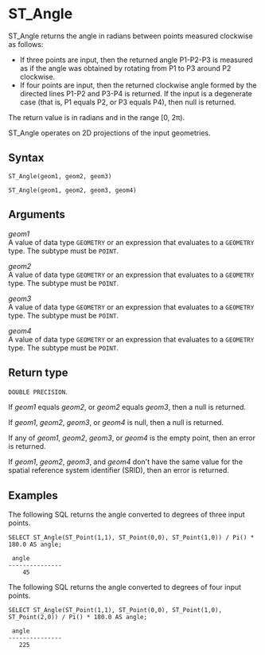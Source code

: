 # ST\_Angle<a name="ST_Angle-function"></a>

ST\_Angle returns the angle in radians between points measured clockwise as follows:
+ If three points are input, then the returned angle P1\-P2\-P3 is measured as if the angle was obtained by rotating from P1 to P3 around P2 clockwise\. 
+ If four points are input, then the returned clockwise angle formed by the directed lines P1\-P2 and P3\-P4 is returned\. If the input is a degenerate case \(that is, P1 equals P2, or P3 equals P4\), then null is returned\. 

The return value is in radians and in the range \[0, 2π\)\. 

ST\_Angle operates on 2D projections of the input geometries\.

## Syntax<a name="ST_Angle-function-syntax"></a>

```
ST_Angle(geom1, geom2, geom3)
```

```
ST_Angle(geom1, geom2, geom3, geom4)
```

## Arguments<a name="ST_Angle-function-arguments"></a>

 *geom1*   
A value of data type `GEOMETRY` or an expression that evaluates to a `GEOMETRY` type\. The subtype must be `POINT`\. 

 *geom2*   
A value of data type `GEOMETRY` or an expression that evaluates to a `GEOMETRY` type\. The subtype must be `POINT`\. 

 *geom3*   
A value of data type `GEOMETRY` or an expression that evaluates to a `GEOMETRY` type\. The subtype must be `POINT`\. 

 *geom4*   
A value of data type `GEOMETRY` or an expression that evaluates to a `GEOMETRY` type\. The subtype must be `POINT`\. 

## Return type<a name="ST_Angle-function-return"></a>

`DOUBLE PRECISION`\. 

If *geom1* equals *geom2*, or *geom2* equals *geom3*, then a null is returned\. 

If *geom1*, *geom2*, *geom3*, or *geom4* is null, then a null is returned\. 

If any of *geom1*, *geom2*, *geom3*, or *geom4* is the empty point, then an error is returned\. 

If *geom1*, *geom2*, *geom3*, and *geom4* don't have the same value for the spatial reference system identifier \(SRID\), then an error is returned\. 

## Examples<a name="ST_Angle-function-examples"></a>

The following SQL returns the angle converted to degrees of three input points\. 

```
SELECT ST_Angle(ST_Point(1,1), ST_Point(0,0), ST_Point(1,0)) / Pi() * 180.0 AS angle;
```

```
 angle
---------------
    45
```

The following SQL returns the angle converted to degrees of four input points\. 

```
SELECT ST_Angle(ST_Point(1,1), ST_Point(0,0), ST_Point(1,0), ST_Point(2,0)) / Pi() * 180.0 AS angle;
```

```
 angle
---------------
   225
```